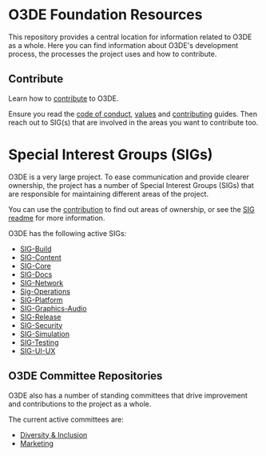 # O3DE Foundation Resources
This repository provides a central location for information related to O3DE as a whole. Here you can find information about O3DE's development process, the processes the project uses and how to contribute.

## Contribute
Learn how to [contribute](/contributors) to O3DE.

Ensure you read the [code of conduct](code-of-conduct.md), [values](values.md) and [contributing](CONTRIBUTING.md) guides. Then reach out to SIG(s) that are involved in the areas you want to contribute too.

# Special Interest Groups (SIGs)
O3DE is a very large project. To ease communication and provide clearer ownership, the project has a number of  Special Interest Groups (SIGs) that are responsible for maintaining different areas of the project.

You can use the [contribution](CONTRIBUTING.md) to find out areas of ownership, or see the [SIG readme](/sigs/README.md) for more information.

O3DE has the following active SIGs:
  - [SIG-Build](https://github.com/o3de/sig-build)
  - [SIG-Content](https://github.com/o3de/sig-content)
  - [SIG-Core](https://github.com/o3de/sig-core)
  - [SIG-Docs](https://github.com/o3de/sig-docs-community)
  - [SIG-Network](https://github.com/o3de/sig-network)
  - [Sig-Operations](https://github.com/o3de/sig-operations)
  - [SIG-Platform](https://github.com/o3de/sig-platform)
  - [SIG-Graphics-Audio](https://github.com/o3de/sig-graphics-audio)
  - [SIG-Release](https://github.com/o3de/sig-release)
  - [SIG-Security](https://github.com/o3de/sig-security)
  - [SIG-Simulation](https://github.com/o3de/sig-simulation)
  - [SIG-Testing](https://github.com/o3de/sig-testing)
  - [SIG-UI-UX](https://github.com/o3de/sig-ui-ux)

## O3DE Committee Repositories
O3DE also has a number of standing committees that drive improvement and contributions to the project as a whole. 

The current active committees are:
  - [Diversity & Inclusion](https://github.com/o3de/community/tree/main/committee/committee-d-i)
  - [Marketing](https://github.com/o3de/community/tree/main/committee/committee-marketing)
 
